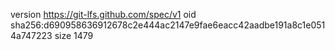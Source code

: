 version https://git-lfs.github.com/spec/v1
oid sha256:d690958636912678c2e444ac2147e9fae6eacc42aadbe191a8c1e0514a747223
size 1479
